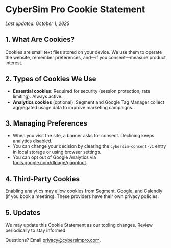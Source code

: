 # CyberSim Pro Cookie Statement

_Last updated: October 1, 2025_

## 1. What Are Cookies?
Cookies are small text files stored on your device. We use them to operate the website, remember preferences, and—if you consent—measure product interest.

## 2. Types of Cookies We Use
- **Essential cookies**: Required for security (session protection, rate limiting). Always active.
- **Analytics cookies** (optional): Segment and Google Tag Manager collect aggregated usage data to improve marketing campaigns.

## 3. Managing Preferences
- When you visit the site, a banner asks for consent. Declining keeps analytics disabled.
- You can change your decision by clearing the `cybersim-consent-v1` entry in local storage or using browser settings.
- You can opt out of Google Analytics via [tools.google.com/dlpage/gaoptout](https://tools.google.com/dlpage/gaoptout).

## 4. Third-Party Cookies
Enabling analytics may allow cookies from Segment, Google, and Calendly (if you book a meeting). These providers have their own privacy policies.

## 5. Updates
We may update this Cookie Statement as our tooling changes. Review periodically to stay informed.

Questions? Email privacy@cybersimpro.com.
